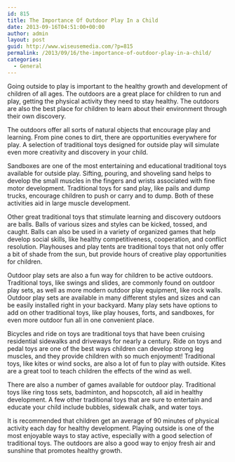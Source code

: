 ```yaml
---
id: 815
title: The Importance Of Outdoor Play In a Child
date: 2013-09-16T04:51:00+00:00
author: admin
layout: post
guid: http://www.wiseusemedia.com/?p=815
permalink: /2013/09/16/the-importance-of-outdoor-play-in-a-child/
categories:
  - General
---
```

Going outside to play is important to the healthy growth and development of children of all ages. The outdoors are a great place for children to run and play, getting the physical activity they need to stay healthy. The outdoors are also the best place for children to learn about their environment through their own discovery.

The outdoors offer all sorts of natural objects that encourage play and learning. From pine cones to dirt, there are opportunities everywhere for play. A selection of traditional toys designed for outside play will simulate even more creativity and discovery in your child.

Sandboxes are one of the most entertaining and educational traditional toys available for outside play. Sifting, pouring, and shoveling sand helps to develop the small muscles in the fingers and wrists associated with fine motor development. Traditional toys for sand play, like pails and dump trucks, encourage children to push or carry and to dump. Both of these activities aid in large muscle development.

Other great traditional toys that stimulate learning and discovery outdoors are balls. Balls of various sizes and styles can be kicked, tossed, and caught. Balls can also be used in a variety of organized games that help develop social skills, like healthy competitiveness, cooperation, and conflict resolution. Playhouses and play tents are traditional toys that not only offer a bit of shade from the sun, but provide hours of creative play opportunities for children.

Outdoor play sets are also a fun way for children to be active outdoors. Traditional toys, like swings and slides, are commonly found on outdoor play sets, as well as more modern outdoor play equipment, like rock walls. Outdoor play sets are available in many different styles and sizes and can be easily installed right in your backyard. Many play sets have options to add on other traditional toys, like play houses, forts, and sandboxes, for even more outdoor fun all in one convenient place.

Bicycles and ride on toys are traditional toys that have been cruising residential sidewalks and driveways for nearly a century. Ride on toys and pedal toys are one of the best ways children can develop strong leg muscles, and they provide children with so much enjoyment! Traditional toys, like kites or wind socks, are also a lot of fun to play with outside. Kites are a great tool to teach children the effects of the wind as well.

There are also a number of games available for outdoor play. Traditional toys like ring toss sets, badminton, and hopscotch, all aid in healthy development. A few other traditional toys that are sure to entertain and educate your child include bubbles, sidewalk chalk, and water toys.

It is recommended that children get an average of 90 minutes of physical activity each day for healthy development. Playing outside is one of the most enjoyable ways to stay active, especially with a good selection of traditional toys. The outdoors are also a good way to enjoy fresh air and sunshine that promotes healthy growth.
